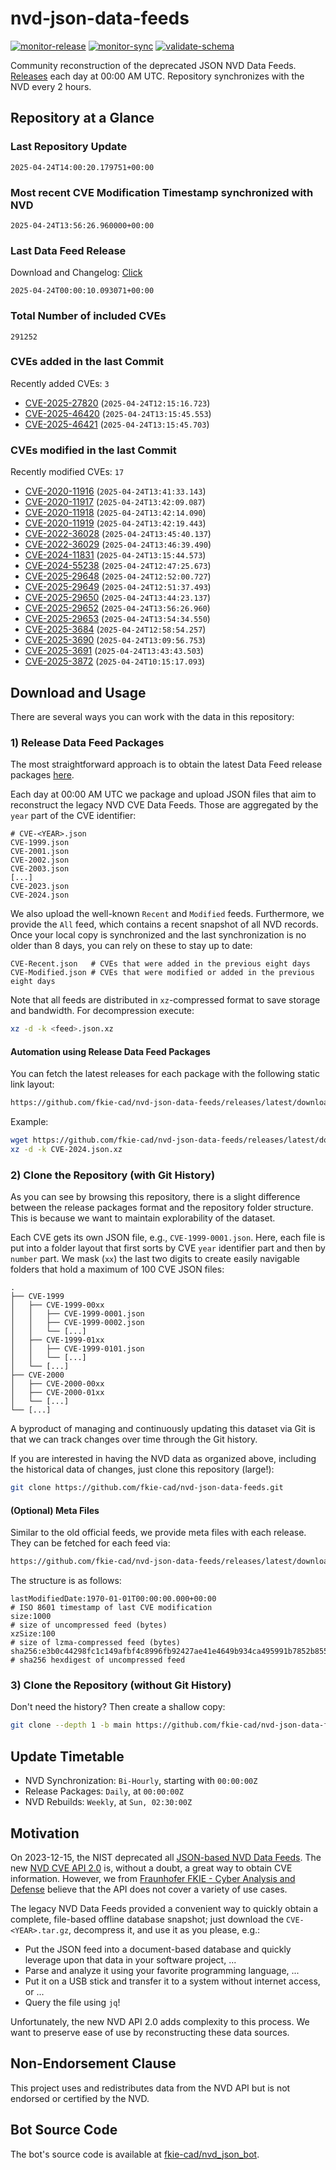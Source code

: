 # nvd-json-data-feeds

[![monitor-release](https://github.com/fkie-cad/nvd-json-data-feeds/actions/workflows/monitor_release.yml/badge.svg)](https://github.com/fkie-cad/nvd-json-data-feeds/actions/workflows/monitor_release.yml)
[![monitor-sync](https://github.com/fkie-cad/nvd-json-data-feeds/actions/workflows/monitor_sync.yml/badge.svg)](https://github.com/fkie-cad/nvd-json-data-feeds/actions/workflows/monitor_sync.yml)
[![validate-schema](https://github.com/fkie-cad/nvd-json-data-feeds/actions/workflows/validate_schema.yml/badge.svg)](https://github.com/fkie-cad/nvd-json-data-feeds/actions/workflows/validate_schema.yml)

Community reconstruction of the deprecated JSON NVD Data Feeds.
[Releases](https://github.com/fkie-cad/nvd-json-data-feeds/releases/latest) each day at 00:00 AM UTC.
Repository synchronizes with the NVD every 2 hours.

## Repository at a Glance

### Last Repository Update

```plain
2025-04-24T14:00:20.179751+00:00
```

### Most recent CVE Modification Timestamp synchronized with NVD

```plain
2025-04-24T13:56:26.960000+00:00
```

### Last Data Feed Release

Download and Changelog: [Click](https://github.com/fkie-cad/nvd-json-data-feeds/releases/latest)

```plain
2025-04-24T00:00:10.093071+00:00
```

### Total Number of included CVEs

```plain
291252
```

### CVEs added in the last Commit

Recently added CVEs: `3`

- [CVE-2025-27820](CVE-2025/CVE-2025-278xx/CVE-2025-27820.json) (`2025-04-24T12:15:16.723`)
- [CVE-2025-46420](CVE-2025/CVE-2025-464xx/CVE-2025-46420.json) (`2025-04-24T13:15:45.553`)
- [CVE-2025-46421](CVE-2025/CVE-2025-464xx/CVE-2025-46421.json) (`2025-04-24T13:15:45.703`)


### CVEs modified in the last Commit

Recently modified CVEs: `17`

- [CVE-2020-11916](CVE-2020/CVE-2020-119xx/CVE-2020-11916.json) (`2025-04-24T13:41:33.143`)
- [CVE-2020-11917](CVE-2020/CVE-2020-119xx/CVE-2020-11917.json) (`2025-04-24T13:42:09.087`)
- [CVE-2020-11918](CVE-2020/CVE-2020-119xx/CVE-2020-11918.json) (`2025-04-24T13:42:14.090`)
- [CVE-2020-11919](CVE-2020/CVE-2020-119xx/CVE-2020-11919.json) (`2025-04-24T13:42:19.443`)
- [CVE-2022-36028](CVE-2022/CVE-2022-360xx/CVE-2022-36028.json) (`2025-04-24T13:45:40.137`)
- [CVE-2022-36029](CVE-2022/CVE-2022-360xx/CVE-2022-36029.json) (`2025-04-24T13:46:39.490`)
- [CVE-2024-11831](CVE-2024/CVE-2024-118xx/CVE-2024-11831.json) (`2025-04-24T13:15:44.573`)
- [CVE-2024-55238](CVE-2024/CVE-2024-552xx/CVE-2024-55238.json) (`2025-04-24T12:47:25.673`)
- [CVE-2025-29648](CVE-2025/CVE-2025-296xx/CVE-2025-29648.json) (`2025-04-24T12:52:00.727`)
- [CVE-2025-29649](CVE-2025/CVE-2025-296xx/CVE-2025-29649.json) (`2025-04-24T12:51:37.493`)
- [CVE-2025-29650](CVE-2025/CVE-2025-296xx/CVE-2025-29650.json) (`2025-04-24T13:44:23.137`)
- [CVE-2025-29652](CVE-2025/CVE-2025-296xx/CVE-2025-29652.json) (`2025-04-24T13:56:26.960`)
- [CVE-2025-29653](CVE-2025/CVE-2025-296xx/CVE-2025-29653.json) (`2025-04-24T13:54:34.550`)
- [CVE-2025-3684](CVE-2025/CVE-2025-36xx/CVE-2025-3684.json) (`2025-04-24T12:58:54.257`)
- [CVE-2025-3690](CVE-2025/CVE-2025-36xx/CVE-2025-3690.json) (`2025-04-24T13:09:56.753`)
- [CVE-2025-3691](CVE-2025/CVE-2025-36xx/CVE-2025-3691.json) (`2025-04-24T13:43:43.503`)
- [CVE-2025-3872](CVE-2025/CVE-2025-38xx/CVE-2025-3872.json) (`2025-04-24T10:15:17.093`)


## Download and Usage

There are several ways you can work with the data in this repository:

### 1) Release Data Feed Packages

The most straightforward approach is to obtain the latest Data Feed release packages [here](https://github.com/fkie-cad/nvd-json-data-feeds/releases/latest).

Each day at 00:00 AM UTC we package and upload JSON files that aim to reconstruct the legacy NVD CVE Data Feeds.
Those are aggregated by the `year` part of the CVE identifier:

```
# CVE-<YEAR>.json
CVE-1999.json
CVE-2001.json
CVE-2002.json
CVE-2003.json
[...]
CVE-2023.json
CVE-2024.json
```

We also upload the well-known `Recent` and `Modified` feeds.
Furthermore, we provide the `All` feed, which contains a recent snapshot of all NVD records.
Once your local copy is synchronized and the last synchronization is no older than 8 days, you can rely on these to stay up to date:

```plain
CVE-Recent.json   # CVEs that were added in the previous eight days
CVE-Modified.json # CVEs that were modified or added in the previous eight days
```

Note that all feeds are distributed in `xz`-compressed format to save storage and bandwidth.
For decompression execute:

```sh
xz -d -k <feed>.json.xz
```

#### Automation using Release Data Feed Packages

You can fetch the latest releases for each package with the following static link layout:

```sh
https://github.com/fkie-cad/nvd-json-data-feeds/releases/latest/download/CVE-<YEAR>.json.xz
```

Example:

```sh
wget https://github.com/fkie-cad/nvd-json-data-feeds/releases/latest/download/CVE-2024.json.xz
xz -d -k CVE-2024.json.xz
```

### 2) Clone the Repository (with Git History)

As you can see by browsing this repository, there is a slight difference between the release packages format and the repository folder structure.
This is because we want to maintain explorability of the dataset.

Each CVE gets its own JSON file, e.g., `CVE-1999-0001.json`.
Here, each file is put into a folder layout that first sorts by CVE `year` identifier part and then by `number` part.
We mask (`xx`) the last two digits to create easily navigable folders that hold a maximum of 100 CVE JSON files:

```plain
.
├── CVE-1999
│   ├── CVE-1999-00xx
│   │   ├── CVE-1999-0001.json
│   │   ├── CVE-1999-0002.json
│   │   └── [...]
│   ├── CVE-1999-01xx
│   │   ├── CVE-1999-0101.json
│   │   └── [...]
│   └── [...]
├── CVE-2000
│   ├── CVE-2000-00xx
│   ├── CVE-2000-01xx
│   └── [...]
└── [...]
```

A byproduct of managing and continuously updating this dataset via Git is that we can track changes over time through the Git history.

If you are interested in having the NVD data as organized above, including the historical data of changes, just clone this repository (large!):

```sh
git clone https://github.com/fkie-cad/nvd-json-data-feeds.git
```

#### (Optional) Meta Files

Similar to the old official feeds, we provide meta files with each release. They can be fetched for each feed via:

```sh
https://github.com/fkie-cad/nvd-json-data-feeds/releases/latest/download/CVE-<YEAR>.meta
```

The structure is as follows:

```plain
lastModifiedDate:1970-01-01T00:00:00.000+00:00                          # ISO 8601 timestamp of last CVE modification
size:1000                                                               # size of uncompressed feed (bytes)
xzSize:100                                                              # size of lzma-compressed feed (bytes)
sha256:e3b0c44298fc1c149afbf4c8996fb92427ae41e4649b934ca495991b7852b855 # sha256 hexdigest of uncompressed feed
```

### 3) Clone the Repository (without Git History)

Don't need the history? Then create a shallow copy:

```sh
git clone --depth 1 -b main https://github.com/fkie-cad/nvd-json-data-feeds.git
```


## Update Timetable

* NVD Synchronization: `Bi-Hourly`, starting with `00:00:00Z`
* Release Packages: `Daily`, at `00:00:00Z`
* NVD Rebuilds: `Weekly`, at `Sun, 02:30:00Z`


## Motivation

On 2023-12-15, the NIST deprecated all [JSON-based NVD Data Feeds](https://nvd.nist.gov/vuln/data-feeds#divRetirementBanner-1).
The new [NVD CVE API 2.0](https://nvd.nist.gov/developers/vulnerabilities) is, without a doubt, a great way to obtain CVE information.
However, we from [Fraunhofer FKIE - Cyber Analysis and Defense](https://www.fkie.fraunhofer.de/en/departments/cad.html) believe that the API does not cover a variety of use cases.

The legacy NVD Data Feeds provided a convenient way to quickly obtain a complete, file-based offline database snapshot; just download the `CVE-<YEAR>.tar.gz`, decompress it, and use it as you please, e.g.:

- Put the JSON feed into a document-based database and quickly leverage upon that data in your software project, ...
- Parse and analyze it using your favorite programming language, ...
- Put it on a USB stick and transfer it to a system without internet access, or ...
- Query the file using `jq`!

Unfortunately, the new NVD API 2.0 adds complexity to this process.
We want to preserve ease of use by reconstructing these data sources.

## Non-Endorsement Clause

This project uses and redistributes data from the NVD API but is not endorsed or certified by the NVD.

## Bot Source Code

The bot's source code is available at [fkie-cad/nvd\_json\_bot](https://github.com/fkie-cad/nvd_json_bot).